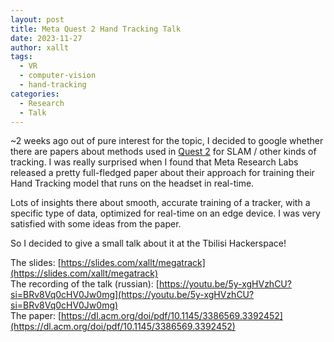 ```yaml
---
layout: post
title: Meta Quest 2 Hand Tracking Talk
date: 2023-11-27
author: xallt
tags:
  - VR
  - computer-vision
  - hand-tracking
categories:
  - Research
  - Talk
---
```

~2 weeks ago out of pure interest for the topic, I decided to google whether there are papers about methods used in [Quest 2](https://www.meta.com/quest/products/quest-2/) for SLAM / other kinds of tracking. I was really surprised when I found that Meta Research Labs released a pretty full-fledged paper about their approach for training their Hand Tracking model that runs on the headset in real-time.

Lots of insights there about smooth, accurate training of a tracker, with a specific type of data, optimized for real-time on an edge device. I was very satisfied with some ideas from the paper.

So I decided to give a small talk about it at the Tbilisi Hackerspace!

The slides: [https://slides.com/xallt/megatrack](https://slides.com/xallt/megatrack) \
The recording of the talk (russian): [https://youtu.be/5y-xgHVzhCU?si=BRv8Vq0cHV0Jw0mg](https://youtu.be/5y-xgHVzhCU?si=BRv8Vq0cHV0Jw0mg) \
The paper: [https://dl.acm.org/doi/pdf/10.1145/3386569.3392452](https://dl.acm.org/doi/pdf/10.1145/3386569.3392452)